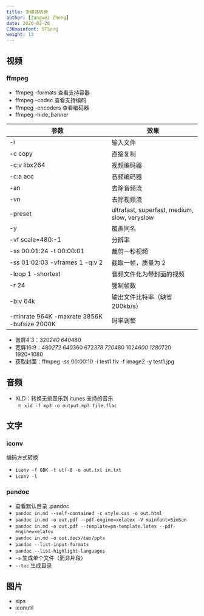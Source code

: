```yaml
---
title: 多媒体转换
author: [Zangwei Zheng]
date: 2020-02-28
CJKmainfont: STSong
weight: 13
---
```


## 视频

### ffmpeg

- ffmpeg -formats 查看支持容器
- ffmpeg -codec 查看支持编码
- ffmpeg -encoders 查看编码器
- ffmpeg -hide_banner

| 参数                                        | 效果                                         |
| ------------------------------------------- | -------------------------------------------- |
| -i                                          | 输入文件                                     |
| -c copy                                     | 直接复制                                     |
| -c:v libx264                                | 视频编码器                                   |
| -c:a acc                                    | 音频编码器                                   |
| -an                                         | 去除音频流                                   |
| -vn                                         | 去除视频流                                   |
| -preset                                     | ultrafast, superfast, medium, slow, veryslow |
| -y                                          | 覆盖同名                                     |
| -vf scale=480:-1                            | 分辨率                                       |
| -ss 00:01:24 -t 00:00:01                    | 裁剪一秒视频                                 |
| -ss 01:02:03 -vframes 1 -q:v 2              | 截取一帧，质量为 2                           |
| -loop 1 -shortest                           | 音频文件化为带封面的视频                     |
| -r 24                                       | 强制帧数                                     |
| -b:v 64k                                    | 输出文件比特率（缺省 200kb/s）               |
| -minrate 964K -maxrate 3856K -bufsize 2000K | 码率调整                                     |

- 普屏4:3：320*240 640*480 
- 宽屏16:9：480*272 640*360 672*378 720*480 1024*600 1280*720 1920*1080 
- 获取封面：ffmpeg -ss 00:00:10 -i test1.flv -f image2 -y test1.jpg

## 音频

- XLD：转换无损音乐到 itunes 支持的音乐
  - `xld -f mp3 -o output.mp3 file.flac`

## 文字

### iconv

编码方式转换
  
- `iconv -f GBK -t utf-8 -o out.txt in.txt`
- `iconv -l`

### pandoc

- 查看默认目录 .pandoc
- `pandoc in.md --self-contained -c style.css -o out.html`
- `pandoc in.md -o out.pdf --pdf-engine=xelatex -V mainfont=SimSun`
- `pandoc in.md -o out.pdf --template=pm-template.latex --pdf-engine=xelatex`
- `pandoc in.md -o out.docx/tex/pptx`
- `pandoc --list-input-formats`
- `pandoc --list-highlight-languages`
- `-s` 生成单个文件（而非片段）
- `--toc` 生成目录

## 图片

- sips
- iconutil